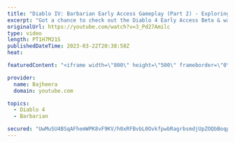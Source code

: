 ```yaml
---
title: "Diablo IV: Barbarian Early Access Gameplay (Part 2) - Exploring Build Variety & Tough Battles!"
excerpt: "Got a chance to check out the Diablo 4 Early Access Beta & wanted to share my first look at the game along with some epic ..."
originalUrl: https://youtube.com/watch?v=3_Pd27Amilc
type: video
length: PT1H7M21S
publishedDateTime: 2023-03-22T20:38:58Z
heat: 

featuredContent: "<iframe width=\"800\" height=\"500\" frameborder=\"0\" src=\"https://www.youtube.com/embed/3_Pd27Amilc\" allow=\"accelerometer; autoplay; encrypted-media; gyroscope; picture-in-picture\" allowfullscreen></iframe>"

provider:
  name: Bajheera
  domain: youtube.com

topics:
  - Diablo 4
  - Barbarian

secured: "UwMuSU4BSqAFhemWPK8vF9KV/h0xRFBvbL0OvkfpwbRagrbsmdjUpZOQbBoqp03++W0RalvfDZg4qvJNPbbTv7q0nK3jzvR8HbA9lEU8cbLeX+rEwfXZhHziYEzPySqNj/IUiJ/dbQnZ4gCrdrpREvlq/TkjWN+HAsG0FH5r0n15N7qXFO82+JEp1+62CBEu2j6GYvoGRJQUhARkPXeLOlJfoETIsJ1c+aRWNoMotkwPRq723rALUBFSJGQ5/IjDqTS+/QZU3nW0MBeYP6LpYztdatXGeIdR6QlFmDNa+9f8GTOZ8P6ZRCyLLLfQt/YnymqzAofs+5s+9eKOyN7i29PANfyfviQnpnmjbsME1ZOwzYgGY1POez6lhhxrdXSj1eh+w9goAUtjJI4cEyfAzuIOWMokXPWqBO9OJ4zNeA4=;9/wnb9RBsGuiGFSekD75Qw=="
---
```


